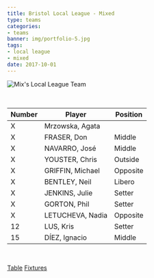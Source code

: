 ```yaml
---
title: Bristol Local League - Mixed
type: teams
categories:
- teams
banner: img/portfolio-5.jpg
tags:
- local league
- mixed
date: 2017-10-01
---
```

![Mix's Local League Team](../../img/homepage-slider.jpg)

<br>

Number | Player 		  | Position
------ | ------ 		  | --------
X 	   | Mrzowska, Agata  |
X 	   | FRASER, Don	  | Middle
X 	   | NAVARRO, José 	  | Middle
X 	   | YOUSTER, Chris	  | Outside
X 	   | GRIFFIN, Michael | Opposite
X 	   | BENTLEY, Neil 	  | Libero
X 	   | JENKINS, Julie   | Setter
X 	   | GORTON, Phil 	  | Setter
X 	   | LETUCHEVA, Nadia | Opposite
12 	   | LUS, Kris 		  | Setter
15 	   | DÍEZ, Ignacio 	  | Middle

<br/>

<a href="http://www.badva.org.uk/" class="results" target="_blank">Table</a>
<a href="http://www.http://badva.org.uk/fixtures.html" class="results" target="_blank">Fixtures</a>